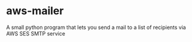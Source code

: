 # aws-mailer
A small python program that lets you send a mail to a list of recipients via AWS SES SMTP service
